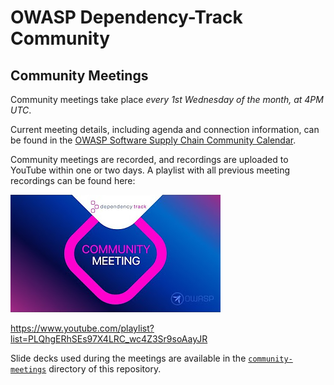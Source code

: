 # OWASP Dependency-Track Community

## Community Meetings

Community meetings take place *every 1st Wednesday of the month, at 4PM UTC*.

Current meeting details, including agenda and connection information, can be found in the [OWASP Software Supply Chain Community Calendar](https://calendar.google.com/calendar/u/0/embed?src=c_884decde5a152902bb51a62f89550d0f3748484534f08c63792f2e654f2a7ebc@group.calendar.google.com&ctz=UTC).

Community meetings are recorded, and recordings are uploaded to YouTube within one or two days.
A playlist with all previous meeting recordings can be found here:

[![Community Meeting Thumbnail](.github/images/community-meeting-thumbnail.jpg)](https://www.youtube.com/playlist?list=PLQhgERhSEs97X4LRC_wc4Z3Sr9soAayJR)

<https://www.youtube.com/playlist?list=PLQhgERhSEs97X4LRC_wc4Z3Sr9soAayJR>

Slide decks used during the meetings are available in the [`community-meetings`](community-meetings) directory of this repository.
